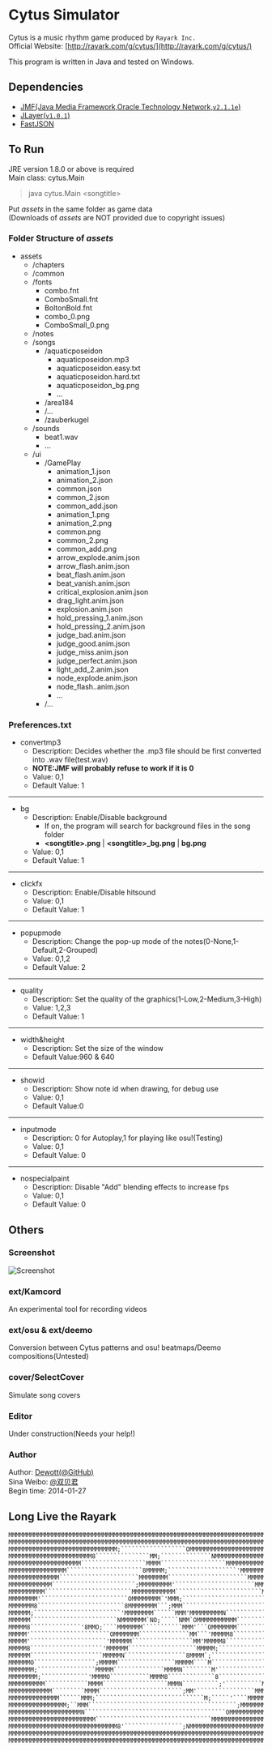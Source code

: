 Cytus Simulator
============
Cytus is a music rhythm game produced by `Rayark Inc.`   
Official Website: [http://rayark.com/g/cytus/](http://rayark.com/g/cytus/)   

This program is written in Java and tested on Windows.  

Dependencies
------------
- [JMF(Java Media Framework,Oracle Technology Network,`v2.1.1e`)](http://www.oracle.com/technetwork/java/javase/download-142937.html)
- [JLayer(`v1.0.1`)](http://www.javazoom.net/javalayer/javalayer.html)
- [FastJSON](https://github.com/alibaba/fastjson)

To Run
------------
JRE version 1.8.0 or above is required  
Main class: cytus.Main  
> java cytus.Main &lt;songtitle&gt;

Put *assets*  in the same folder as game data  
(Downloads of *assets* are NOT provided due to copyright issues)

### Folder Structure of *assets*
- assets  
	- /chapters  
	- /common  
	- /fonts
		- combo.fnt  
		- ComboSmall.fnt  
		- BoltonBold.fnt  
		- combo_0.png  
		- ComboSmall_0.png  
	- /notes  
	- /songs
		- /aquaticposeidon
			- aquaticposeidon.mp3
			- aquaticposeidon.easy.txt
			- aquaticposeidon.hard.txt
			- aquaticposeidon_bg.png
			- ...
		- /area184
		- /...
		- /zauberkugel
	- /sounds
		- beat1.wav
		- ...
	- /ui
		- /GamePlay
			- animation_1.json
			- animation_2.json
			- common.json
			- common_2.json
			- common_add.json
			- animation_1.png
			- animation_2.png
			- common.png
			- common_2.png
			- common_add.png
			- arrow_explode.anim.json
			- arrow_flash.anim.json
			- beat_flash.anim.json
			- beat_vanish.anim.json
			- critical_explosion.anim.json
			- drag_light.anim.json
			- explosion.anim.json
			- hold_pressing_1.anim.json
			- hold_pressing_2.anim.json
			- judge_bad.anim.json
			- judge_good.anim.json
			- judge_miss.anim.json
			- judge_perfect.anim.json
			- light_add_2.anim.json
			- node_explode.anim.json
			- node_flash..anim.json
			- ...
		- /...


### Preferences.txt
- convertmp3
	- Description: Decides whether the .mp3 file should be first converted into .wav file(test.wav)
	- **NOTE:JMF will probably refuse to work if it is 0**
	- Value: 0,1  
	- Default Value: 1

----------

- bg
	- Description: Enable/Disable background
		- If on, the program will search for background files in the song folder  
		-  **&lt;songtitle&gt;.png** | **&lt;songtitle&gt;_bg.png** | **bg.png** 
	- Value: 0,1  
	- Default Value: 1

----------

- clickfx
	- Description: Enable/Disable hitsound 
	- Value: 0,1  
	- Default Value: 1

----------

- popupmode
	- Description: Change the pop-up mode of the notes(0-None,1-Default,2-Grouped)  
	- Value: 0,1,2  
	- Default Value: 2

----------

- quality
	- Description: Set the quality of the graphics(1-Low,2-Medium,3-High)  
	- Value: 1,2,3  
	- Default Value: 1

----------

- width&height
    - Description: Set the size of the window
    - Default Value:960 & 640

----------
- showid
    - Description: Show note id when drawing, for debug use
    - Value: 0,1
    - Default Value:0

----------

- inputmode
    - Description: 0 for Autoplay,1 for playing like osu!(Testing)
    - Value: 0,1
    - Default Value: 0

----------

- nospecialpaint
    - Description: Disable "Add" blending effects to increase fps
    - Value: 0,1
    - Default Value: 0


Others
-------------

### Screenshot
![Screenshot](https://github.com/Dewott/cytus/blob/master/ss.jpg) 

### ext/Kamcord
An experimental tool for recording videos 

### ext/osu & ext/deemo
Conversion between Cytus patterns and osu! beatmaps/Deemo compositions(Untested)  

### cover/SelectCover
Simulate song covers 

### Editor
Under construction(Needs your help!)

### Author
Author: [Dewott(@GitHub)](https://github.com/Dewott/cytus)   
Sina Weibo: [@双贝君](http://weibo.com/Dewott502/)  
Begin time: 2014-01-27

Long Live the Rayark
------------
    MMMMMMMMMMMMMMMMMMMMMMMMMMMMMMMMMMMMMMMMMMMMMMMMMMMMMMMMMMMMMMMMMMMMMMMMMMMMMMMM
    MMMMMMMMMMMMMMMMMMMMMMMMMMMMMMMMMMMMMMMMMMMMMMMMMMMMMMMMMMMMMMMMMMMMMMMMMMMMMMMM
    MMMMMMMMMMMMMMMMMMMMMMMMMMMMMM;``````````````````OMMMMMMMMMMMMMMMMMMMMMMMMMMMMMM
    MMMMMMMMMMMMMMMMMMMMMMM8```````````````MM;``````````````NMMMMMMMMMMMMMMMMMMMMMMM
    MMMMMMMMMMMMMMMMMMMM``````````````````MMMM``````````````````MMMMMMMMMMMMMMMMMMMM
    MMMMMMMMMMMMMMMM`````````````````````8MMMMM;```````````````````'MMMMMMMMMMMMMMMM
    MMMMMMMMMMMMMM``````````````````````MMMMMMMM``````````````````````MMMMMMMMMMMMMM
    MMMMMMMMMMMM```````````````````````;MMMMMMMMM'``````````````````````MMMMMMMMMMMM
    MMMMMMMMMM````````````````````````MMMMMMMMMMMM````````````````````````MMMMMMMMMM
    MMMMMMMM'````````````````````````OMMMMMMMM`'MMM;```````````````````````OMMMMMMMM
    MMMMMMM8````````````````````````8MMMMMMMM```;MMM````````````````````````MMMMMMMM
    MMMMMM;````````````````````````'MMMMMMMM``````MMM'MMMMMMMMMN`````````````8MMMMMM
    MMMMMM````````````````````````NMMMMMMM`NO;`````NMM`OMMMMMMMMMMM```````````MMMMMM
    MMMMM8``````````````'8MMO;````MMMMMMM```````````MMM'```OMMMMMMM```````````8MMMMM
    MMMMM'``````````````````````OMMMMMMM``````````````MM```'MMMMM8````````````;MMMMM
    MMMMM'`````````````````````'MMMMMM`````````````````MM'MMMMM8``````````````;MMMMM
    MMMMM8````````````````````'MMMMMM```````````````````MMMMM;````````````````8MMMMM
    MMMMMM````````````````````MMMMMN`````````````````8MMMM`;``````````````````MMMMMM
    MMMMMMO`````````````````;MMMMM````````````````MMMMM````M`````````````````NMMMMMM
    MMMMMMM;````````````````MMMMM``````````````MMMMN````````M'``````````````8MMMMMMM
    MMMMMMMM;`````````````'MMMMO```````````MMMM8`````````````8`````````````8MMMMMMMM
    MMMMMMMMMM````````````MMMM``````````````````MMMN``````````;'``````````MMMMMMMMMM
    MMMMMMMMMMMM`````````MMMM```````````````````````;MM'````````````````MMMMMMMMMMMM
    MMMMMMMMMMMMMM``````MMM;``````````````````````````````M;`````'````MMMMMMMMMMMMMM
    MMMMMMMMMMMMMMMM;``MMM`````````````````````````````````````````;MMMMMMMMMMMMMMMM
    MMMMMMMMMMMMMMMMMMMMN```````````````````````````````````````OMMMMMMMMMMMMMMMMMMM
    MMMMMMMMMMMMMMMMMMMMMMMM````````````````````````````````MMMMMMMMMMMMMMMMMMMMMMMM
    MMMMMMMMMMMMMMMMMMMMMMMMMMMMMM8'````````````````;NMMMMMMMMMMMMMMMMMMMMMMMMMMMMMM
    MMMMMMMMMMMMMMMMMMMMMMMMMMMMMMMMMMMMMMMMMMMMMMMMMMMMMMMMMMMMMMMMMMMMMMMMMMMMMMMM
    MMMMMMMMMMMMMMMMMMMMMMMMMMMMMMMMMMMMMMMMMMMMMMMMMMMMMMMMMMMMMMMMMMMMMMMMMMMMMMMM
